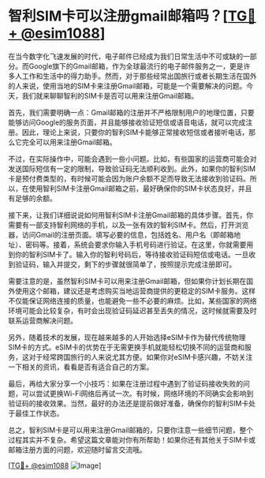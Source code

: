# 智利SIM卡可以注册gmail邮箱吗？[[TG💪+ @esim1088](https://t.me/s/esim1088)]

在当今数字化飞速发展的时代，电子邮件已经成为我们日常生活中不可或缺的一部分。而Google旗下的Gmail邮箱，作为全球最流行的电子邮件服务之一，更是许多人工作和生活中的得力助手。然而，对于那些经常出国旅行或者长期生活在国外的人来说，使用当地的SIM卡来注册Gmail邮箱，可能是一个需要解决的问题。今天，我们就来聊聊智利的SIM卡是否可以用来注册Gmail邮箱。

首先，我们需要明确一点：Gmail邮箱的注册并不严格限制用户的地理位置，只要能够访问Google的服务页面，并且能够接收验证短信或语音电话，就可以完成注册。因此，理论上来说，只要你的智利SIM卡能够正常接收短信或者接听电话，那么它完全可以用来注册Gmail邮箱。

不过，在实际操作中，可能会遇到一些小问题。比如，有些国家的运营商可能会对发送国际短信有一定的限制，导致验证码无法顺利收到。此外，如果你的智利SIM卡是预付费类型的，有时候可能会因为账户余额不足而导致无法接收到验证码。所以，在使用智利SIM卡注册Gmail邮箱之前，最好确保你的SIM卡状态良好，并且有足够的余额。

接下来，让我们详细说说如何用智利SIM卡注册Gmail邮箱的具体步骤。首先，你需要有一部支持智利网络的手机，以及一张有效的智利SIM卡。然后，打开浏览器，访问Gmail的注册页面。填写必要的信息，包括姓名、用户名（即邮箱地址）、密码等。接着，系统会要求你输入手机号码进行验证。在这里，你就需要用到你的智利SIM卡了。输入你的智利号码后，等待接收验证码短信或电话。一旦收到验证码，输入并提交，剩下的步骤就很简单了，按照提示完成注册即可。

需要注意的是，虽然智利SIM卡可以用来注册Gmail邮箱，但如果你计划长期在国外使用这个邮箱，建议还是考虑购买当地运营商提供的更稳定的SIM卡服务。这样不仅能保证网络连接的质量，也能避免一些不必要的麻烦。比如，某些国家的网络环境可能会比较复杂，有时会出现验证码延迟甚至丢失的情况，这时候就需要及时联系运营商解决问题。

另外，随着技术的发展，现在越来越多的人开始选择eSIM卡作为替代传统物理SIM卡的方式。eSIM卡的优势在于无需更换手机就能轻松切换不同的运营商和服务，这对于经常跨国旅行的人来说尤其方便。如果你对eSIM卡感兴趣，不妨关注一下相关的资讯，看看是否有适合自己的方案。

最后，再给大家分享一个小技巧：如果在注册过程中遇到了验证码接收失败的问题，可以尝试更换Wi-Fi网络后再试一次。有时候，网络环境的不同确实会影响到验证码的接收效果。当然，最好的办法还是提前做好准备，确保你的智利SIM卡处于最佳工作状态。

总之，智利SIM卡是可以用来注册Gmail邮箱的，只要你注意一些细节问题，整个过程其实并不复杂。希望这篇文章能对你有所帮助！如果你还有其他关于SIM卡或邮箱注册方面的问题，欢迎随时留言交流哦。

[[TG💪+ @esim1088](https://t.me/s/esim1088) ![Image](https://i.postimg.cc/4NQfJmqS/Snipaste-2025-05-13-00-14-12.png)]
